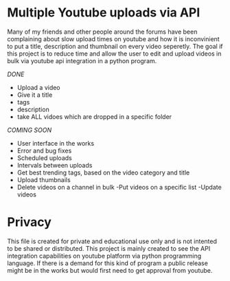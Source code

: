 # Multiple Youtube uploads via API
Many of my friends and other people around the forums have been complaining about slow upload times on youtube and how it is inconvinient to put a title, description and thumbnail on every video seperetly. The goal if this project is to reduce time and allow the user to edit and upload videos in bulk via youtube api integration in a python program.

*DONE*
- Upload a video
- Give it a title
- tags
- description
- take ALL vidoes which are dropped in a specific folder

*COMING SOON*
- User interface in the works
- Error and bug fixes
- Scheduled uploads
- Intervals between uploads
- Get best trending tags, based on the video category and title
- Upload thumbnails
- Delete videos on a channel in bulk
-Put videos on a specific list
-Update videos

# Privacy
This file is created for private and educational use only and is not intented to be shared or distributed. This project is mainly created to see the API integration capabilities on youtube platform via python programming language. If there is a demand for this kind of program a public release might be in the works but would first need to get approval from youtube.
